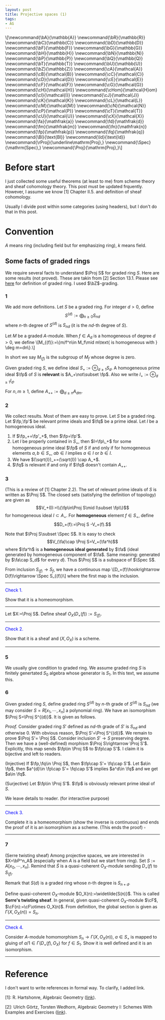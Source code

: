 ```yaml
---
layout: post
title: Projective spaces (1)
tags: 
- AG
---
```

\\[\newcommand{\bA}{\mathbb{A}}
\newcommand{\bR}{\mathbb{R}}
\newcommand{\bC}{\mathbb{C}}
\newcommand{\bD}{\mathbb{D}}
\newcommand{\bF}{\mathbb{F}}
\newcommand{\bG}{\mathbb{G}}
\newcommand{\bH}{\mathbb{H}}
\newcommand{\bN}{\mathbb{N}}
\newcommand{\bP}{\mathbb{P}}
\newcommand{\bQ}{\mathbb{Q}}
\newcommand{\bT}{\mathbb{T}}
\newcommand{\bU}{\mathbb{U}}
\newcommand{\bZ}{\mathbb{Z}}
\newcommand{\cA}{\mathcal{A}}
\newcommand{\cB}{\mathcal{B}}
\newcommand{\cC}{\mathcal{C}}
\newcommand{\cD}{\mathcal{D}}
\newcommand{\cE}{\mathcal{E}}
\newcommand{\cF}{\mathcal{F}}
\newcommand{\cG}{\mathcal{G}}
\newcommand{\cH}{\mathcal{H}}
\newcommand{\cHom}{\mathcal{H}om}
\newcommand{\cI}{\mathcal{I}}
\newcommand{\cJ}{\mathcal{J}}
\newcommand{\cK}{\mathcal{K}}
\newcommand{\cL}{\mathcal{L}}
\newcommand{\cM}{\mathcal{M}}
\newcommand{\cN}{\mathcal{N}}
\newcommand{\cP}{\mathcal{P}}
\newcommand{\cT}{\mathcal{T}}
\newcommand{\cU}{\mathcal{U}}
\newcommand{\cX}{\mathcal{X}}
\newcommand{\fa}{\mathfrak{a}}
\newcommand{\fd}{\mathfrak{d}}
\newcommand{\fm}{\mathfrak{m}}
\newcommand{\fn}{\mathfrak{n}}
\newcommand{\fp}{\mathfrak{p}}
\newcommand{\fq}{\mathfrak{q}}
\newcommand{\Bl}{\text{Bl}}
\newcommand{\Id}{\text{Id}}
\newcommand{\rProj}{\underline\mathrm{Proj}\,}
\newcommand{\Spec}{\mathrm{Spec}\,}
\newcommand{\Proj}{\mathrm{Proj}\,}\\]

# Before start

I just collected some useful theorems (at least to me) from scheme theory and sheaf cohomology theory. This post must be updated frquently. However, I assume we know \[1\] Chapter II.5. and definition of sheaf cohomology.

Usually I divide post within some categories (using headers), but I don't do that in this post.

# Convention

$A$ means ring (including field but for emphasizing ring), $k$ means field.

## Some facts of graded rings

We require several facts to understand $\Proj S$ for graded ring $S$. Here are some results (not proved). These are takin from \[2\] Section 13.1. Please see [here](https://en.wikipedia.org/wiki/Graded_ring) for definition of graded ring. I used $\bZ$-grading.

### 1

We add more definitions. Let $S$ be a graded ring. For integer $d>0$, define
$$S^{(d)}:=\bigoplus_{n\geq 0}  S_{nd}$$
where $n$-th degree of $S^{(d)}$ is $S_{nd}$ (it is the $nd$-th degree of $S$). 

Let $M$ be a graded $A$-module. When $f\in A_d$ is a homogeneous of degree $d>0$, we define 
\\[M_{(f)}:=\\{m/f^n\in M_f\mid m\text{ is homogeneous with } \deg m=dn\\}.\\]

In short we say $M_{(f)}$ is the subgroup of $M_f$ whose degree is zero.

Given graded ring $S$, we define ideal $S_+:=\oplus_{d\geq 1} S_d$. A homogeneous prime ideal $\fp$ of $S$ is **relevant** is $A_+\not\subset \fp$. Also we write $I_+:=\oplus_{d\geq 1} I_d$.

For $n,m\geq 1$, define $A_{++}:=\bigoplus_{d\geq n} A_{dm}$. 

### 2

We collect results. Most of them are easy to prove. Let $S$ be a graded ring. Let $\fp,\fp'$ be relevant prime ideals and $\fq$ be a prime ideal. Let $I$ be a homogeneous ideal.

1. If $\fp_+=\fp'_+$, then $\fp=\fp'$.
2. Let $I$ be properly contained in $S_+$, then $I=\fp\_+$ for some homogeneous prime ideal $\fp$ of $S$ if and only if for homogeneous elements $a,b\in S_+$, $ab\in I$ implies $a\in I$ or $b\in I$.
3. We have $(\sqrt{I})_+=(\sqrt{I}) \cap A_+$.
4. $\fq$ is relevant if and only if $\fq$ doesn't contain $A_{++}$.

### 3

(This is a review of \[1\] Chapter 2.2). The set of relevant prime ideals of $S$ is written as $\Proj S$. The closed sets (satisfying the definition of topology) are given as 
$$V_+(I):=\\{\fp\in\Proj S\mid I\subset \fp\\}$$
for homogeneous ideal $I\subset A_+$. For **homogeneous** element $f\in S_+$, define
$$D_+(f):=\Proj S -V_+(f).$$

Note that $\Proj S\subset \Spec S$. It is easy to check
$$V_(\fa)\cap \Proj S=V_+(\fa^h)$$
where $\fa^h$ is a **homogeneous ideal generated** by $\fa$ (ideal generated by homogeneous component of $\fa$. Same meaning: generated by $\fa\cap S_d$ for every $d$). Thus $\Proj S$ is a subspace of $\Spec S$.

From inclusion $S_{(f)}\rightarrow S_f$, we have a continuous map 
\\[D_+(f)\hookrightarrow D(f)\rightarrow \Spec S_{(f)}\\] where the first map is the inclusion. 

---
<span style="color: blue;">Check 1.</span>

Show that it is a homeomorphism.

---

Let $X:=\Proj S$. Define sheaf $O_X(D_+(f)):=S_{(f)}$.

---
<span style="color: blue;">Check 2.</span>

Show that it is a sheaf and $(X,O_X)$ is a scheme.

---

### 5

We usually give condition to graded ring. We assume graded ring $S$ is finitely genertated $S_0$ algebra whose generator is $S_1$. In this text, we assume this.

### 6
Given graded ring $S$, define graded ring $S^{(d)}$ by $n$-th grade of $S^{(d)}$ is $S_{nd}$ (we may consider $S=R[x_1,\cdots,x_n]$ a polynomial ring). We have an isomorphism $\Proj S=\Proj S^{(d)}$. It is given as follows.

*Proof.* Consider graded ring $S'$ defined as $nd$-th grade of $S'$ is $S_{nd}$ and otherwise $0$. With obvious reason, $\Proj S'=\Proj S^{(d)}$. We remain to prove $\Proj S'= \Proj S$. Consider inclusion $S'\rightarrow S$ preserving degree. Then we have a (well-defined) morphism $\Proj S\rightarrow \Proj S'$. Explicitly, this map sends $\fp\in \Proj S$ to $\fp\cap S'$. I claim it is bijective and left to readers.

(Injective) If $\fp,\fq\in \Proj S$, then $\fp\cap S'= \fq\cap S'$. Let $a\in \fp$, then $a^{d}\in \fp\cap S'= \fq\cap S'$ implies $a^d\in \fq$ and we get $a\in \fq$.

(Surjective) Let $\fp\in \Proj S'$. $\fp$ is obviously relevant prime ideal of $S$.

We leave details to reader. (for interactive purpose)

---
<span style="color: blue;">Check 3.</span>

Complete it is a homeomorphism (show the inverse is continuous) and ends the proof of it is an isomorphism as a scheme. (This ends the proof) $\square$

---

### 7

(Serre twisting sheaf) Among projective spaces, we are interested in $X=\bP^n_A$ (especially when $A$ is a field but we start from ring). Set $S:=A[x_0,\cdots,x_n]$. Remind that $\widetilde{S}$ is a quasi-coherent $O_X$-module sending $D_+(f)$ to $S_{(f)}$.

Remark that $S(d)$ is a graded ring whose $n$-th degree is $S_{n+d}$. 

Define quasi-coherent $O_X$-module $O_X(n):=\widetilde{S(n)}$. This is called **Serre's twisting sheaf**. In general, given quasi-coherent $O_X$-module $\cF$, $\cF(n):=\cF\otimes O_X(n)$. From definition, the global section is given as $\Gamma(X,O_X(n))=S_n$.

---
<span style="color: blue;">Check 4.</span>

Consider $A$-module homomorphism $S_n\rightarrow \Gamma(X,O_X(n))$, $a\in S_+$ is mapped to gluing of $a/1\in \Gamma(D_+(f),O_X)$ for $f\in S_1$. Show it is well defined and it is an isomorphism.

---

# Reference

I don't want to write references in formal way. To clarify, I added link.

\[1\]: R. Hartshonre, Algebraic Geometry ([link](https://link.springer.com/book/10.1007/978-1-4757-3849-0)).

\[2\]: Ulrich Görtz, Torsten Wedhorn, Algebraic Geometry I: Schemes With Examples and Exercises ([link](https://link.springer.com/book/10.1007/978-3-658-30733-2)).